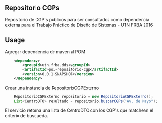 Repositorio CGPs
-------------------

Repositorio de CGP's publicos para ser consultados como dependencia externa para el Trabajo Práctico de Diseño de Sistemas - UTN FRBA 2016

Usage
-------------------

Agregar dependencia de maven al POM 

```XML
	<dependency>
  		<groupId>utn.frba.dds</groupId>
		<artifactId>poi-repositorio-cgp</artifactId>
		<version>0.0.1-SNAPSHOT</version>
	</dependency>
```
Crear una instancia de RepositorioCGPExterno

```JAVA
	RepositorioCGPExterno repositorio = new RepositorioCGPExterno();
	List<CentroDTO> resultado = repositorio.buscarCGPs("Av. de Mayo");
```

El servicio retorna una lista de CentroDTO con los CGP's que matchean el criterio de busqueda.
